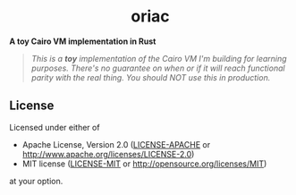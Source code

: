 <p align="center">
  <h1 align="center">oriac</h1>
</p>

**A toy Cairo VM implementation in Rust**

> _This is a **toy** implementation of the Cairo VM I'm building for learning purposes. There's no guarantee on when or if it will reach functional parity with the real thing. You should NOT use this in production._

## License

Licensed under either of

- Apache License, Version 2.0 ([LICENSE-APACHE](./LICENSE-APACHE) or http://www.apache.org/licenses/LICENSE-2.0)
- MIT license ([LICENSE-MIT](./LICENSE-MIT) or http://opensource.org/licenses/MIT)

at your option.

